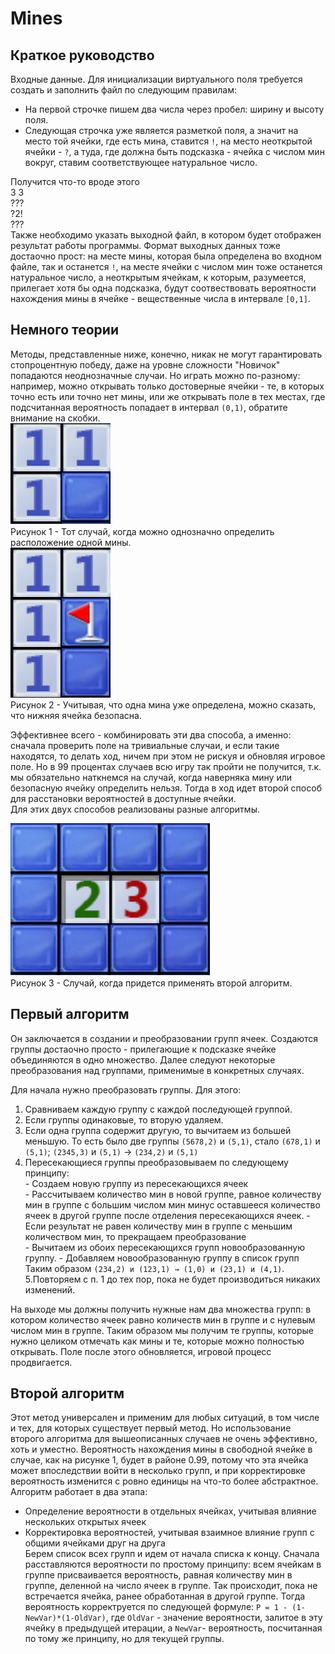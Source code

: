 # Mines

## Краткое руководство 
Входные данные. Для инициализации виртуального поля требуется создать и заполнить файл по следующим правилам:
- На первой строчке пишем два числа через пробел: ширину и высоту поля.
- Следующая строчка уже является разметкой поля, а значит на место той ячейки, где есть мина, ставится `!`, на место неоткрытой ячейки - `?`, а туда, где должна быть подсказка - ячейка с числом мин вокруг, ставим соответствующее натуральное число.

Получится что-то вроде этого  
  3 3  
  ???  
  ?2!  
  ???  
Также необходимо указать выходной файл, в котором будет отображен результат работы программы. Формат выходных данных тоже достаочно прост: на месте мины, которая была определена во входном файле, так и останется `!`, на месте ячейки с числом мин тоже останется натуральное число, а неоткрытым ячейкам, к которым, разумеется, прилегает хотя бы одна подсказка, будут соотвествовать вероятности  нахождения мины в ячейке - вещественные числа в интервале `[0,1]`.  

## Немного теории
Методы, представленные ниже, конечно, никак не могут гарантировать стопроцентную победу, даже на уровне сложности "Новичок" попадаются неоднозначные случаи. Но играть можно по-разному: например, можно открывать только достоверные ячейки - те, в которых точно есть или точно нет мины, или же открывать поле в тех местах, где подсчитанная вероятность попадает в интервал `(0,1)`, обратите внимание на скобки.  
![](img/1.png)  
Рисунок 1 - Тот случай, когда можно однозначно определить расположение одной мины.  
![](img/2.png)   
Рисунок 2  - Учитывая, что одна мина уже определена, можно сказать, что нижняя ячейка безопасна.  

Эффективнее всего - комбинировать эти два способа, а именно: сначала проверить поле на тривиальные случаи, и если такие находятся, то делать ход, ничем при этом не рискуя и обновляя игровое поле. Но в 99 процентах случаев всю игру так пройти не получится, т.к. мы обязательно наткнемся на случай, когда наверняка мину или безопасную ячейку определить нельзя. Тогда в ход идет второй способ для расстановки вероятностей в доступные ячейки.  
Для этих двух способов реализованы разные алгоритмы.  

![](img/3.png)   
Рисунок 3  - Случай, когда придется применять второй алгоритм.  

## Первый алгоритм  

Он заключается в создании и преобразовании групп ячеек. Создаются группы достаочно просто - прилегающие к подсказке ячейке объединяются в одно множество. Далее следуют некоторые преобразования над группами, применимые в конкретных случаях.  

Для начала нужно преобразовать группы. Для этого:  

1. Сравниваем каждую группу с каждой последующей группой.  
2. Если группы одинаковые, то вторую удаляем.   
3. Если одна группа содержит другую, то вычитаем из большей меньшую. То есть было две группы `(5678,2)` и `(5,1)`, стало `(678,1)` и `(5,1)`; `(2345,3)` и `(5,1)` → `(234,2)` и `(5,1)`  
4. Пересекающиеся группы преобразовываем по следующему принципу:  
        - Создаем новую группу из пересекающихся ячеек  
        - Рассчитываем количество мин в новой группе, равное количеству мин в группе с большим числом мин минус оставшееся количество ячеек в другой группе после отделения пересекающихся ячеек.
        - Если результат не равен количеству мин в группе с меньшим количеством мин, то прекращаем преобразование  
        - Вычитаем из обоих пересекающихся групп новообразованную группу.
        - Добавляем новообразованную группу в список групп  
    Таким образом `(234,2) и (123,1) → (1,0) и (23,1) и (4,1)`.
5.Повторяем с п. 1 до тех пор, пока не будет производиться никаких изменений.  

На выходе мы должны получить нужные нам два множества групп: в котором количество ячеек равно количеств мин в группе и с нулевым числом мин в группе. Таким образом мы получим те группы, которые нужно целиком отмечать как мины и те, которые можно полностью открывать. Поле после этого обновляется, игровой процесс продвигается.  

## Второй алгоритм  

Этот метод универсален и применим для любых ситуаций, в том числе и тех, для которых существует первый метод. Но использование второго алгоритма для вышеописанных случаев не очень эффективно, хоть и уместно. Вероятность нахождения мины в свободной ячейке в случае, как на рисунке 1, будет в районе 0.99, потому что эта ячейка может впоследствии войти в несколько групп, и при корректировке вероятность изменится с ровно единицы на что-то более абстрактное.  
Алгоритм работает в два этапа:
- Определение вероятности в отдельных ячейках, учитывая влияние нескольких открытых ячеек
- Корректировка вероятностей, учитывая взаимное влияние групп с общими ячейками друг на друга    
Берем список всех групп и идем от начала списка к концу. Сначала расставляются вероятности по простому принципу: всем ячейкам в группе присваивается вероятность, равная количеству мин в группе, деленной на число ячеек в группе. Так происходит, пока не встречается ячейка, ранее обработанная в другой группе. Тогда вероятность корректруется по следующей формуле: `P = 1 - (1- NewVar)*(1-OldVar)`, где `OldVar` - значение вероятности, залитое в эту ячейку в предыдущей итерации, а `NewVar`- вероятность, посчитанная по тому же принципу, но для текущей группы.  

